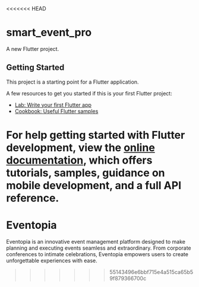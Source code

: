 <<<<<<< HEAD
# smart_event_pro

A new Flutter project.

## Getting Started

This project is a starting point for a Flutter application.

A few resources to get you started if this is your first Flutter project:

- [Lab: Write your first Flutter app](https://docs.flutter.dev/get-started/codelab)
- [Cookbook: Useful Flutter samples](https://docs.flutter.dev/cookbook)

For help getting started with Flutter development, view the
[online documentation](https://docs.flutter.dev/), which offers tutorials,
samples, guidance on mobile development, and a full API reference.
=======
# Eventopia
Eventopia is an innovative event management platform designed to make planning and executing events seamless and extraordinary. From corporate conferences to intimate celebrations, Eventopia empowers users to create unforgettable experiences with ease.
>>>>>>> 55143496e6bbf715e4a515ca65b59f879366700c
